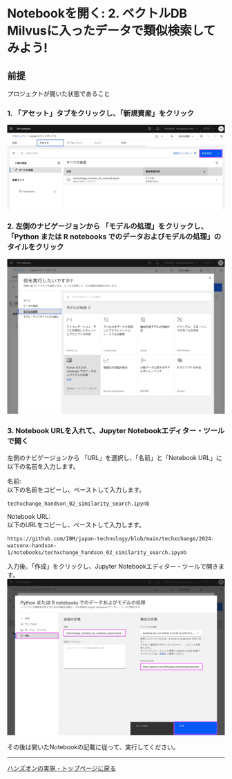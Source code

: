 # Notebookを開く: 2. ベクトルDB Milvusに入ったデータで類似検索してみよう!
## 前提　
プロジェクトが開いた状態であること

### 1. 「アセット」タブをクリックし、「新規資産」をクリック
![image](images/open_notebook_01-2.jpg)

### 2. 左側のナビゲージョンから 「モデルの処理」をクリックし、「Python または R notebooks でのデータおよびモデルの処理」のタイルをクリック
![image](images/open_notebook_02.jpg)

### 3. Notebook URLを入れて、Jupyter Notebookエディター・ツールで開く
左側のナビゲージョンから 「URL」を選択し、「名前」と「Notebook URL」に以下の名前を入力します。

名前:<br>
以下の名前をコピーし、ペーストして入力します。
```
techxchange_handson_02_similarity_search.ipynb
```


Notebook URL:<br>
以下のURLをコピーし、ペーストして入力します。
```
https://github.com/IBM/japan-technology/blob/main/techxchange/2024-watsonx-handson-1/notebooks/techxchange_handson_02_similarity_search.ipynb
```

入力後、「作成」をクリックし、Jupyter Notebookエディター・ツールで開きます。<br>
![image](images/open_notebook_03-2.jpg)

その後は開いたNotebookの記載に従って、実行してください。

---
[ハンズオンの実施 - トップページに戻る](02_hands_on_guide.md)<br>


